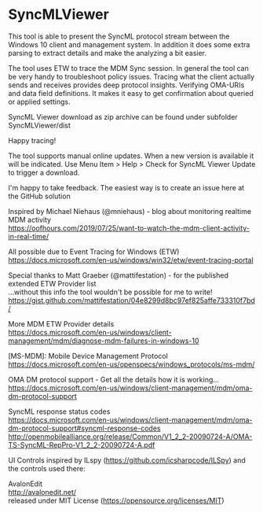 # SyncMLViewer

This tool is able to present the SyncML protocol stream between the Windows 10 client and management system. In addition it does some extra parsing to extract details and make the analyzing a bit easier.

The tool uses ETW to trace the MDM Sync session. In general the tool can be very handy to troubleshoot policy issues. Tracing what the client actually sends and receives provides deep protocol insights. Verifying OMA-URIs and data field definitions. 
It makes it easy to get confirmation about queried or applied settings. 

SyncML Viewer download as zip archive can be found under subfolder SyncMLViewer/dist

Happy tracing!

The tool supports manual online updates. When a new version is available it will be indicated.
Use Menu Item > Help > Check for SyncML Viewer Update to trigger a download.

I'm happy to take feedback.
The easiest way is to create an issue here at the GitHub solution

Inspired by Michael Niehaus (@mniehaus) - blog about monitoring realtime MDM activity  
https://oofhours.com/2019/07/25/want-to-watch-the-mdm-client-activity-in-real-time/

All possible due to Event Tracing for Windows (ETW)  
https://docs.microsoft.com/en-us/windows/win32/etw/event-tracing-portal

Special thanks to Matt Graeber (@mattifestation) - for the published extended ETW Provider list  
...without this info the tool wouldn't be possible for me to write!  
https://gist.github.com/mattifestation/04e8299d8bc97ef825affe733310f7bd/

More MDM ETW Provider details  
https://docs.microsoft.com/en-us/windows/client-management/mdm/diagnose-mdm-failures-in-windows-10  

[MS-MDM]: Mobile Device Management Protocol  
https://docs.microsoft.com/en-us/openspecs/windows_protocols/ms-mdm/

OMA DM protocol support - Get all the details how it is working...  
https://docs.microsoft.com/en-us/windows/client-management/mdm/oma-dm-protocol-support

SyncML response status codes  
https://docs.microsoft.com/en-us/windows/client-management/mdm/oma-dm-protocol-support#syncml-response-codes  
http://openmobilealliance.org/release/Common/V1_2_2-20090724-A/OMA-TS-SyncML-RepPro-V1_2_2-20090724-A.pdf

UI Controls inspired by ILspy (https://github.com/icsharpcode/ILSpy) and the controls used there:  

AvalonEdit  
http://avalonedit.net/  
released under MIT License (https://opensource.org/licenses/MIT)
